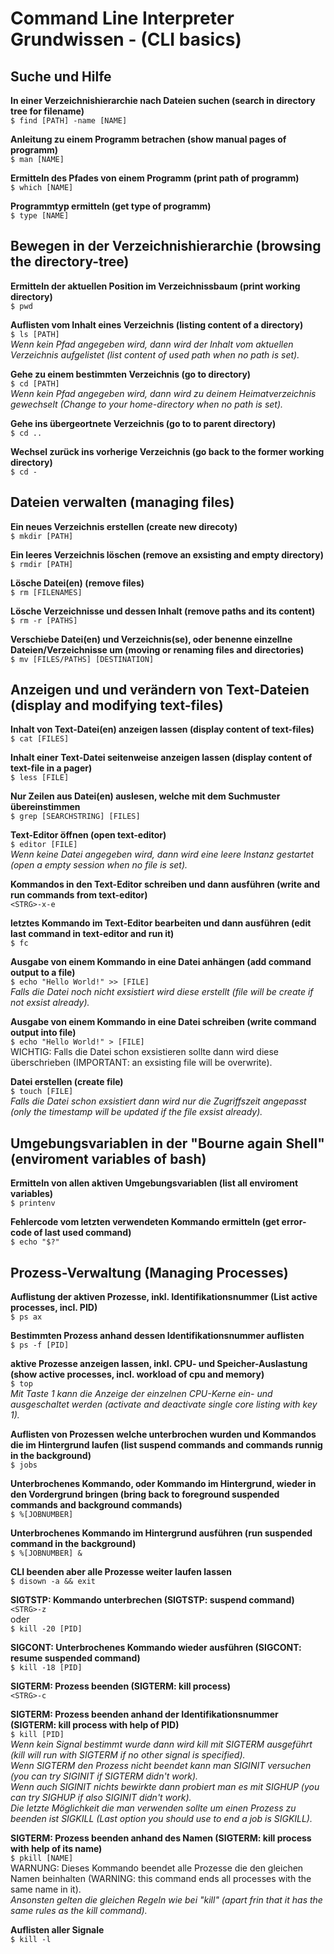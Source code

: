 # Command Line Interpreter Grundwissen - (CLI basics)  


## Suche und Hilfe  

**In einer Verzeichnishierarchie nach Dateien suchen (search in directory tree for filename)**  
`$ find [PATH] -name [NAME]`

**Anleitung zu einem Programm betrachen (show manual pages of programm)**  
`$ man [NAME]`

**Ermitteln des Pfades von einem Programm (print path of programm)**  
`$ which [NAME]`

**Programmtyp ermitteln (get type of programm)**  
`$ type [NAME]`


## Bewegen in der Verzeichnishierarchie (browsing the directory-tree)  

**Ermitteln der aktuellen Position im Verzeichnissbaum (print working directory)**  
`$ pwd`

**Auflisten vom Inhalt eines Verzeichnis (listing content of a directory)**  
`$ ls [PATH]`  
_Wenn kein Pfad angegeben wird, dann wird der Inhalt vom aktuellen Verzeichnis aufgelistet (list content of used path when no path is set)._  

**Gehe zu einem bestimmten Verzeichnis (go to directory)**  
`$ cd [PATH]`  
_Wenn kein Pfad angegeben wird, dann wird zu deinem Heimatverzeichnis gewechselt (Change to your home-directory when no path is set)._  

**Gehe ins übergeortnete Verzeichnis (go to to parent directory)**  
`$ cd ..`

**Wechsel zurück ins vorherige Verzeichnis (go back to the former working directory)**  
`$ cd -`



## Dateien verwalten (managing files)  

**Ein neues Verzeichnis erstellen (create new direcoty)**  
`$ mkdir [PATH]`

**Ein leeres Verzeichnis löschen (remove an exsisting and empty directory)**  
`$ rmdir [PATH]`

**Lösche Datei(en) (remove files)**  
`$ rm [FILENAMES]`

**Lösche Verzeichnisse und dessen Inhalt (remove paths and its content)**  
`$ rm -r [PATHS]`

**Verschiebe Datei(en) und Verzeichnis(se), oder benenne einzellne Dateien/Verzeichnisse um (moving or renaming files and directories)**  
`$ mv [FILES/PATHS] [DESTINATION]`



## Anzeigen und und verändern von Text-Dateien (display and modifying text-files)  

**Inhalt von Text-Datei(en) anzeigen lassen (display content of text-files)**  
`$ cat [FILES]`

**Inhalt einer Text-Datei seitenweise anzeigen lassen (display content of text-file in a pager)**  
`$ less [FILE]`

**Nur Zeilen aus Datei(en) auslesen, welche mit dem Suchmuster übereinstimmen**  
`$ grep [SEARCHSTRING] [FILES]`

**Text-Editor öffnen (open text-editor)**  
`$ editor [FILE]`  
_Wenn keine Datei angegeben wird, dann wird eine leere Instanz gestartet (open a empty session when no file is set)._  

**Kommandos in den Text-Editor schreiben und dann ausführen (write and run commands from text-editor)**  
`<STRG>-x-e`

**letztes Kommando im Text-Editor bearbeiten und dann ausführen (edit last command in text-editor and run it)**  
`$ fc`

**Ausgabe von einem Kommando in eine Datei anhängen (add command output to a file)**  
`$ echo "Hello World!" >> [FILE]`  
_Falls die Datei noch nicht exsistiert wird diese erstellt (file will be create if not exsist already)._  

**Ausgabe von einem Kommando in eine Datei schreiben (write command output into file)**  
`$ echo "Hello World!" > [FILE]`  
WICHTIG: Falls die Datei schon exsistieren sollte dann wird diese überschrieben (IMPORTANT: an exsisting file will be overwrite).  

**Datei erstellen (create file)**  
`$ touch [FILE]`  
_Falls die Datei schon exsistiert dann wird nur die Zugriffszeit angepasst (only the timestamp will be updated if the file exsist already)._  



## Umgebungsvariablen in der "Bourne again Shell" (enviroment variables of bash)  

**Ermitteln von allen aktiven Umgebungsvariablen (list all enviroment variables)**  
`$ printenv`

**Fehlercode vom letzten verwendeten Kommando ermitteln (get error-code of last used command)**  
`$ echo "$?"`



## Prozess-Verwaltung (Managing Processes)  

**Auflistung der aktiven Prozesse, inkl. Identifikationsnummer (List active processes, incl. PID)**  
`$ ps ax`

**Bestimmten Prozess anhand dessen Identifikationsnummer auflisten**  
`$ ps -f [PID]`

**aktive Prozesse anzeigen lassen, inkl. CPU- und Speicher-Auslastung (show active processes, incl. workload of cpu and memory)**  
`$ top`  
_Mit Taste 1 kann die Anzeige der einzelnen CPU-Kerne ein- und ausgeschaltet werden (activate and deactivate single core listing with key 1)._  

**Auflisten von Prozessen welche unterbrochen wurden und Kommandos die im Hintergrund laufen (list suspend commands and commands runnig in the background)**  
`$ jobs`

**Unterbrochenes Kommando, oder Kommando im Hintergrund, wieder in den Vordergrund bringen (bring back to foreground suspended commands and background commands)**  
`$ %[JOBNUMBER]`

**Unterbrochenes Kommando im Hintergrund ausführen (run suspended command in the background)**  
`$ %[JOBNUMBER] &`

**CLI beenden aber alle Prozesse weiter laufen lassen**  
`$ disown -a && exit`

**SIGTSTP: Kommando unterbrechen (SIGTSTP: suspend command)**  
`<STRG>-z`  
oder  
`$ kill -20 [PID]`

**SIGCONT: Unterbrochenes Kommando wieder ausführen (SIGCONT: resume suspended command)**  
`$ kill -18 [PID]`

**SIGTERM: Prozess beenden (SIGTERM: kill process)**  
`<STRG>-c`

**SIGTERM: Prozess beenden anhand der Identifikationsnummer (SIGTERM: kill process with help of PID)**  
`$ kill [PID]`  
_Wenn kein Signal bestimmt wurde dann wird kill mit SIGTERM ausgeführt (kill will run with SIGTERM if no other signal is specified)._  
_Wenn SIGTERM den Prozess nicht beendet kann man SIGINIT versuchen (you can try SIGINIT if SIGTERM didn't work)._  
_Wenn auch SIGINIT nichts bewirkte dann probiert man es mit SIGHUP (you can try SIGHUP if also SIGINIT didn't work)._  
_Die letzte Möglichkeit die man verwenden sollte um einen Prozess zu beenden ist SIGKILL (Last option you should use to end a job is SIGKILL)._  

**SIGTERM: Prozess beenden anhand des Namen (SIGTERM: kill process with help of its name)**  
`$ pkill [NAME]`  
WARNUNG: Dieses Kommando beendet alle Prozesse die den gleichen Namen beinhalten (WARNING: this command ends all processes with the same name in it).  
_Ansonsten gelten die gleichen Regeln wie bei "kill" (apart frin that it has the same rules as the kill command)._  

**Auflisten aller Signale**  
`$ kill -l`





